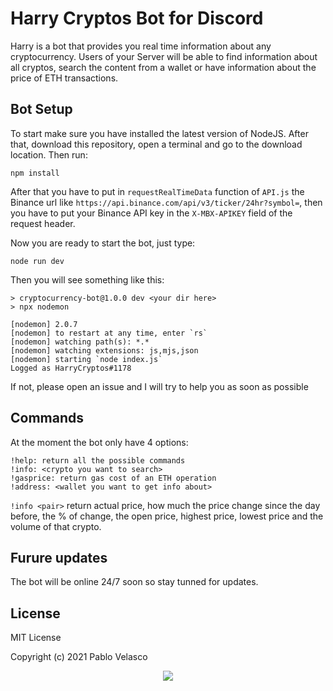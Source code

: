 # Harry Cryptos Bot for Discord

Harry is a bot that provides you real time information about any cryptocurrency.
Users of your Server will be able to find information about all cryptos, search the content
from a wallet or have information about the price of ETH transactions. 

## Bot Setup
To start make sure you have installed the latest version of NodeJS. After that, download this
repository, open a terminal and go to the download location. Then run:

```
npm install
```

After that you have to put in `requestRealTimeData` function of `API.js` the Binance url like
`https://api.binance.com/api/v3/ticker/24hr?symbol=`, then you have to put your Binance API key in
the `X-MBX-APIKEY` field of the request header.

Now you are ready to start the bot, just type:
```
node run dev
```
Then you will see something like this:
```
> cryptocurrency-bot@1.0.0 dev <your dir here>
> npx nodemon

[nodemon] 2.0.7
[nodemon] to restart at any time, enter `rs`
[nodemon] watching path(s): *.*
[nodemon] watching extensions: js,mjs,json
[nodemon] starting `node index.js`
Logged as HarryCryptos#1178
```
If not, please open an issue and I will try to help you as soon as possible

## Commands 

At the moment the bot only have 4 options:

```
!help: return all the possible commands
!info: <crypto you want to search>
!gasprice: return gas cost of an ETH operation
!address: <wallet you want to get info about>
```

`!info <pair>` return actual price, how much the price change since the day before, the % of change,
the open price, highest price, lowest price and the volume of that crypto.

## Furure updates

The bot will be online 24/7 soon so stay tunned for updates.

## License
MIT License

Copyright (c) 2021 Pablo Velasco

<p align="center">
    <img src="https://camo.githubusercontent.com/a3b57c4106667bd858cb4ddb64a0e5b882bfb552/68747470733a2f2f6d656469612e67697068792e636f6d2f6d656469612f31316a6c6e6c7451675569326d512f67697068792e676966" data-canonical-src="https://media.giphy.com/media/11jlnltQgUi2mQ/giphy.gif" style="max-width:100%;">
    </a>
</p>
